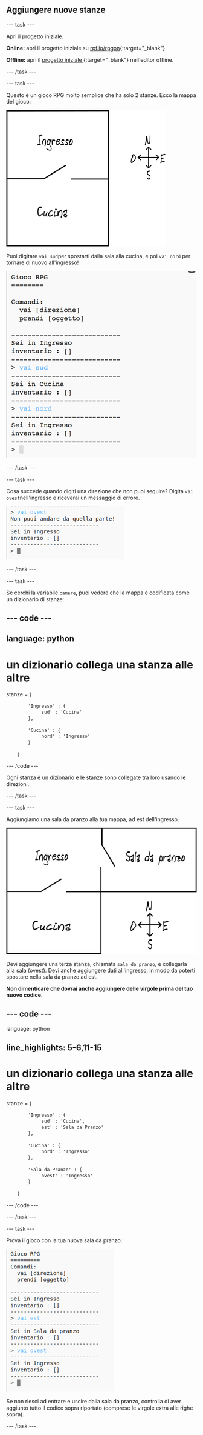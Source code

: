 ## Aggiungere nuove stanze

\--- task \---

Apri il progetto iniziale.

**Online:** apri il progetto iniziale su [rpf.io/rpgon](http://rpf.io/rpgon){:target="_blank"}.

**Offline:** apri il [progetto iniziale ](http://rpf.io/p/en/rpg-go){:target="_blank"} nell'editor offline.

\--- /task \---

\--- task \---

Questo è un gioco RPG molto semplice che ha solo 2 stanze. Ecco la mappa del gioco:

![schermata](images/rpg-map1.png)

Puoi digitare `vai sud`per spostarti dalla sala alla cucina, e poi `vai nord` per tornare di nuovo all'ingresso!

![schermata](images/rpg-controls.png)

\--- /task \---

\--- task \---

Cosa succede quando digiti una direzione che non puoi seguire? Digita `vai ovest`nell'ingresso e riceverai un messaggio di errore.

![schermata](images/rpg-error.png)

\--- /task \---

\--- task \---

Se cerchi la variabile `camere`, puoi vedere che la mappa è codificata come un dizionario di stanze:

## \--- code \---

## language: python

# un dizionario collega una stanza alle altre

stanze = {

            'Ingresso' : {
                'sud' : 'Cucina'
            },
    
            'Cucina' : {
                'nord' : 'Ingresso'
            }
    
        }
    

\--- /code \---

Ogni stanza è un dizionario e le stanze sono collegate tra loro usando le direzioni.

\--- /task \---

\--- task \---

Aggiungiamo una sala da pranzo alla tua mappa, ad est dell'ingresso.

![schermata](images/rpg-dining.png)

Devi aggiungere una terza stanza, chiamata `sala da pranzo`, e collegarla alla sala (ovest). Devi anche aggiungere dati all'ingresso, in modo da poterti spostare nella sala da pranzo ad est.

**Non dimenticare che dovrai anche aggiungere delle virgole prima del tuo nuovo codice.**

## \--- code \---

language: python

## line_highlights: 5-6,11-15

# un dizionario collega una stanza alle altre

stanze = {

            'Ingresso' : {
                'sud' : 'Cucina',
                'est' : 'Sala da Pranzo'
            },
    
            'Cucina' : {
                'nord' : 'Ingresso'
            },
    
            'Sala da Pranzo' : {
                'ovest' : 'Ingresso'
            }
    
        }
    

\--- /code \---

\--- /task \---

\--- task \---

Prova il gioco con la tua nuova sala da pranzo:

![schermata](images/rpg-dining-test.png)

Se non riesci ad entrare e uscire dalla sala da pranzo, controlla di aver aggiunto tutto il codice sopra riportato (comprese le virgole extra alle righe sopra).

\--- /task \---